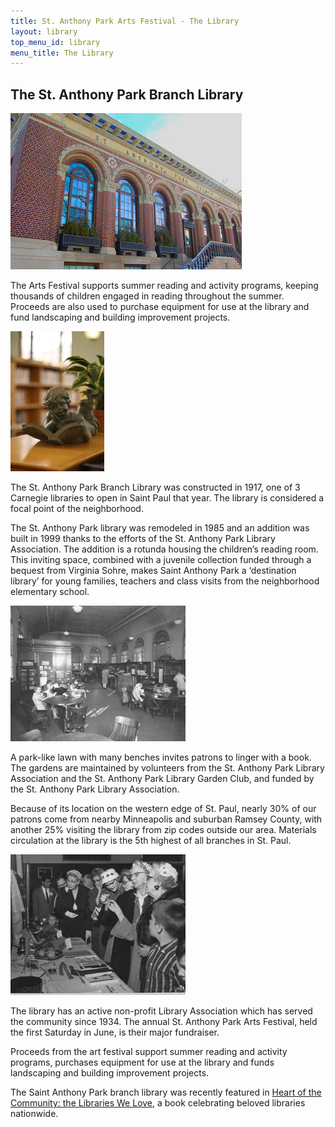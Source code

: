 ```yaml
---
title: St. Anthony Park Arts Festival - The Library
layout: library
top_menu_id: library
menu_title: The Library
---
```

## The St. Anthony Park Branch Library

<img class="bodypic leftpic" src="/images/SAPLibrary.jpg" >

The Arts Festival supports summer reading and activity programs, 
keeping thousands of children engaged in reading throughout the summer. 
Proceeds are also used to purchase equipment for 
use at the library and fund landscaping and building improvement projects.

<div class="clear"></div>

<img class="bodypic rightpic" src="/images/readingstatue.jpg" >

The St. Anthony Park Branch Library was constructed in 1917, 
one of 3 Carnegie libraries to open in Saint Paul that year. 
The library is considered a focal point of the neighborhood.

The St. Anthony Park library was remodeled in 1985 and an addition was 
built in 1999 thanks to the efforts of the St. Anthony Park Library Association. 
The addition is a rotunda housing  the children’s reading room. 
This inviting space, combined with a juvenile collection 
funded through a bequest from Virginia Sohre, makes 
Saint Anthony Park a ‘destination library’ for young families, 
teachers and class visits from the neighborhood elementary school.

<img class="bodypic leftpic" src="/images/Library1920.jpg" >

A park-like lawn with many benches invites patrons to linger with a book.
The gardens are maintained by volunteers from the 
St. Anthony Park Library Association and the St. Anthony Park Library Garden Club, 
and funded by the St. Anthony Park Library Association.

Because of its location on the western edge of St. Paul, 
nearly 30% of our patrons come from nearby Minneapolis and suburban Ramsey County, 
with another 25% visiting the library from zip codes outside our area. 
Materials circulation at the library is the 5th highest of all branches in St. Paul.

<img class="bodypic leftpic" src="/images/asianfair.jpg" >

The library has an active non-profit Library Association which 
has served the community since 1934. 
The annual St. Anthony Park Arts Festival, held the first Saturday in June, 
is their major fundraiser.

Proceeds from the art festival support summer reading and activity programs, 
purchases equipment for use at the library and 
funds landscaping and building improvement projects.

The Saint Anthony Park branch library was recently featured in <a
href="http://alpha.stpaul.lib.mn.us/search/t?SEARCH=Heart+of+the+community+the+libraries+we+love" >Heart
of the Community: the Libraries We Love</a>, a book celebrating
beloved libraries nationwide.
